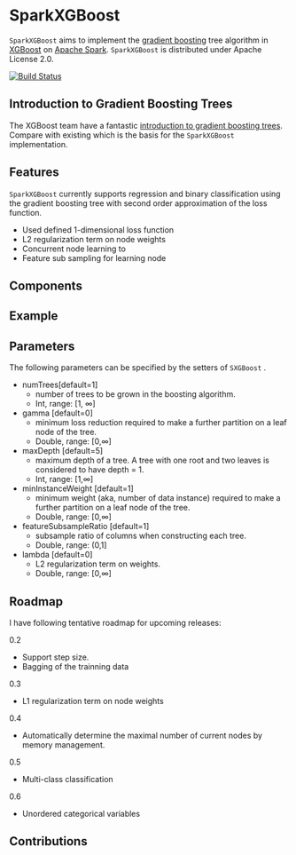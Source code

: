 # SparkXGBoost 

`SparkXGBoost` aims to implement the [gradient boosting](https://en.wikipedia.org/wiki/Gradient_boosting) tree algorithm in [XGBoost](https://github.com/dmlc/xgboost/) on [Apache Spark](http://spark.apache.org). `SparkXGBoost` is distributed under Apache License 2.0. 

[![Build Status](https://travis-ci.org/rotationsymmetry/SparkXGBoost.svg?branch=master)](https://travis-ci.org/rotationsymmetry/SparkXGBoost) 

## Introduction to Gradient Boosting Trees
The XGBoost team have a fantastic [introduction to gradient boosting trees](http://xgboost.readthedocs.org/en/latest/model.html). Compare with existing which is the basis for the `SparkXGBoost` implementation. 

## Features
`SparkXGBoost` currently supports regression and binary classification using the gradient boosting tree with second order approximation of the loss function. 

* Used defined 1-dimensional loss function
* L2 regularization term on node weights
* Concurrent node learning to 
* Feature sub sampling for learning node

## Components

## Example

## Parameters
The following parameters can be specified by the setters of `SXGBoost` .

* numTrees[default=1]
	* number of trees to be grown in the boosting algorithm.
	* Int, range: [1, ∞]
* gamma [default=0]
	* minimum loss reduction required to make a further partition on a leaf node of the tree. 
	* Double, range: [0,∞]
* maxDepth [default=5]
	* maximum depth of a tree. A tree with one root and two leaves is considered to have depth = 1.
	* Int, range: [1,∞]
* minInstanceWeight [default=1]
	* minimum weight (aka, number of data instance) required to make a further partition on a leaf node of the tree. 
	* Double, range: [0,∞]
* featureSubsampleRatio [default=1]
	* subsample ratio of columns when constructing each tree.
	* Double, range: (0,1]
* lambda [default=0]
	* L2 regularization term on weights. 
	* Double, range: [0,∞]


## Roadmap
I have following tentative roadmap for upcoming releases:

0.2

* Support step size.
* Bagging of the trainning data

0.3

* L1 regularization term on node weights

0.4

* Automatically determine the maximal number of current nodes by memory management.

0.5

* Multi-class classification

0.6 

* Unordered categorical variables

## Contributions
 





